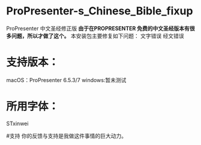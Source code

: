# ProPresenter-s_Chinese_Bible_fixup
ProPresenter 中文圣经修正版
**由于在PROPRESENTER 免费的中文圣经版本有很多问题，所以才做了这个。**
本安装包主要修复如下问题：
文字错误
经文错误


# 支持版本：
macOS：ProPresenter 6.5.3/7
windows:暂未测试

# 所用字体：
STxinwei

#支持
你的反馈与支持是我做这件事情的巨大动力。



